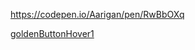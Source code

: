https://codepen.io/Aarigan/pen/RwBbOXq


[goldenButtonHover1](https://user-images.githubusercontent.com/52601835/208602456-095bcab8-b2f7-4a8c-bed8-63e1d39d8d73.png)
